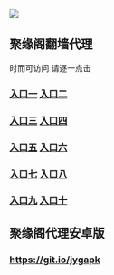 

![](https://raw.githubusercontent.com/hao369/a/master/j.jpg)



## 聚缘阁翻墙代理 

时而可访问 请逐一点击

### **[入口一](https://0u8zywgj39.execute-api.ap-northeast-2.amazonaws.com/j)** **[入口二](https://0u8zywgj39.execute-api.ap-northeast-2.amazonaws.com/j)**

### **[入口三](https://s3-ap-southeast-1.amazonaws.com/jyg4/jyg.html)**  **[入口四](https://s3-ap-northeast-1.amazonaws.com/jyg9/jyg.html)**

### **[入口五](https://s3.ap-south-1.amazonaws.com/jyg5/jyg.html)**  **[入口六](https://s3-us-west-2.amazonaws.com/jyg7/jyg.html)**


###  **[入口七](https://s3-us-west-1.amazonaws.com/jyg6/jyg.html)**  **[入口八](https://s3-eu-west-1.amazonaws.com/jyg8/jyg.html)**


###  **[入口九](https://s3.eu-central-1.amazonaws.com/jyg3/jyg.html)**  **[入口十](https://s3-ap-southeast-2.amazonaws.com/jyg1/jyg.html)**


##  聚缘阁代理安卓版

### https://git.io/jygapk



